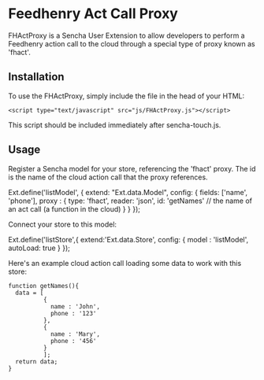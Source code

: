# Feedhenry Act Call Proxy

FHActProxy is a Sencha User Extension to allow developers to perform a Feedhenry action call to the cloud through a special type of proxy known as 'fhact'. 

## Installation
To use the FHActProxy, simply include the file in the head of your HTML: 

    <script type="text/javascript" src="js/FHActProxy.js"></script>

This script should be included immediately after sencha-touch.js. 

## Usage
Register a Sencha model for your store, referencing the 'fhact' proxy. The id is the name of the cloud action call that the proxy references. 

Ext.define('listModel', {
  extend: "Ext.data.Model",
  config: {
    fields: ['name', 'phone'],
    proxy : {
        type: 'fhact',
        reader: 'json',
        id: 'getNames' // the name of an act call (a function in the cloud)
    }
  }
});

Connect your store to this model:
  
Ext.define('listStore',{
  extend:'Ext.data.Store',
  config: {
    model : 'listModel',
    autoLoad: true
  }
});

Here's an example cloud action call loading some data to work with this store:

    function getNames(){
      data = [
              {
                name : 'John',
                phone : '123'
              },
              {
                name : 'Mary',
                phone : '456'
              }
              ];
      return data;
    }
